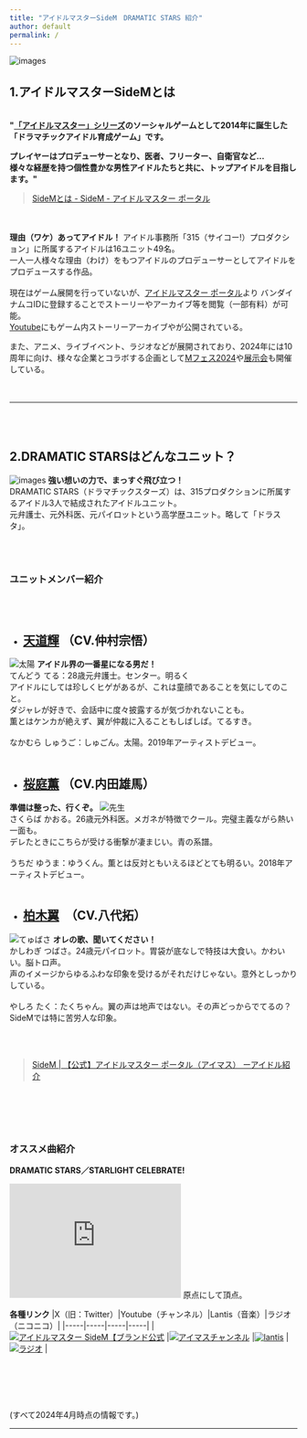 ```yaml
---
title: "アイドルマスターSideM　DRAMATIC STARS 紹介"
author: default
permalink: /
---
```



![images](https://idolmaster-official.jp/assets/img/sidem/vender/idol/ds/main_pc.png)


## 1.アイドルマスターSideMとは    

&nbsp;  
**"[「アイドルマスター」シリーズ](https://idolmaster-official.jp/about)のソーシャルゲームとして2014年に誕生した  
「ドラマチックアイドル育成ゲーム」です。**    

**プレイヤーはプロデューサーとなり、医者、フリーター、自衛官など...   
様々な経歴を持つ個性豊かな男性アイドルたちと共に、トップアイドルを目指します。"**  

> [SideMとは - SideM - アイドルマスター ポータル](https://idolmaster-official.jp/sidem/wsm)

&nbsp;  
&nbsp;  
**理由（ワケ）あってアイドル！**
アイドル事務所「315（サイコー!）プロダクション」に所属するアイドルは16ユニット49名。  
一人一人様々な理由（わけ）をもつアイドルのプロデューサーとしてアイドルをプロデュースする作品。  
&nbsp;  
現在はゲーム展開を行っていないが、[アイドルマスター ポータル](https://idolmaster-official.jp/sidem)より  バンダイナムコIDに登録することでストーリーやアーカイブ等を閲覧（一部有料）が可能。  
[Youtube](https://www.youtube.com/channel/UCe3uJZIjfYwNNR0S6W3GvEA)にもゲーム内ストーリーアーカイブやが公開されている。

また、アニメ、ライブイベント、ラジオなどが展開されており、2024年には10周年に向け、様々な企業とコラボする企画として[Mフェス2024](https://idolmaster-official.jp/sidem/mfes/2024)や[展示会](https://www.sidem.idolmaster-exhibition.com/)も開催している。    
&nbsp;  
&nbsp;  

---

&nbsp;  
&nbsp;  
## 2.DRAMATIC STARSはどんなユニット？    
![images](https://idolmaster-official.jp/assets/img/sidem/vender/idol/ds/main_pc.png)
**強い想いの力で、まっすぐ飛び立つ！**  
DRAMATIC STARS（ドラマチックスターズ）は、315プロダクションに所属するアイドル3人で結成されたアイドルユニット。  
元弁護士、元外科医、元パイロットという高学歴ユニット。略して「ドラスタ」。

&nbsp;  
&nbsp;  
### ユニットメンバー紹介  
&nbsp;  
&nbsp;  
- ## [天道輝](https://idolmaster-official.jp/sidem/idol/teru)  （CV.仲村宗悟）
![太陽](https://idolmaster-official.jp/assets/img/sidem/vender/idol/ds/icon_1.jpg)
**アイドル界の一番星になる男だ！**  
てんどう てる：28歳元弁護士。センター。明るく  
アイドルにしては珍しくヒゲがあるが、これは童顔であることを気にしてのこと。  
ダジャレが好きで、会話中に度々披露するが気づかれないことも。  
薫とはケンカが絶えず、翼が仲裁に入ることもしばしば。てるすき。  
&nbsp;  
なかむら しゅうご：しゅごん。太陽。2019年アーティストデビュー。
&nbsp;  
&nbsp;  
- ## [桜庭薫](https://idolmaster-official.jp/sidem/idol/kaoru) （CV.内田雄馬）
**準備は整った、行くぞ。**
![先生](https://idolmaster-official.jp/assets/img/sidem/vender/idol/ds/icon_2.jpg)  
さくらば かおる。26歳元外科医。メガネが特徴でクール。完璧主義ながら熱い一面も。  
デレたときにこちらが受ける衝撃が凄まじい。青の系譜。  
&nbsp;  
うちだ ゆうま：ゆうくん。薫とは反対ともいえるほどとても明るい。2018年アーティストデビュー。
&nbsp;  
&nbsp;  
- ## [柏木翼](https://idolmaster-official.jp/sidem/idol/tsubasa)　（CV.八代拓）
![てゅばさ](https://idolmaster-official.jp/assets/img/sidem/vender/idol/ds/icon_3.jpg)
**オレの歌、聞いてください！**  
かしわぎ つばさ。24歳元パイロット。胃袋が底なしで特技は大食い。かわいい。脳トロ声。  
声のイメージからゆるふわな印象を受けるがそれだけじゃない。意外としっかりしている。  
&nbsp;   
やしろ たく：たくちゃん。翼の声は地声ではない。その声どっからでてるの？SideMでは特に苦労人な印象。
&nbsp;  
&nbsp;  

&nbsp;  

>[SideM | 【公式】アイドルマスター ポータル（アイマス）
ーアイドル紹介](https://idolmaster-official.jp/sidem/idol#f2)

&nbsp;  
&nbsp;  
&nbsp;  
&nbsp;  

### オススメ曲紹介  
**DRAMATIC STARS／STARLIGHT CELEBRATE!**  
<iframe width="300" height="200" src="https://www.youtube.com/embed/MmFXKqgjBgk" title="ゲーム「アイドルマスター SideM　GROWING STARS」　DRAMATIC STARS／STARLIGHT CELEBRATE!　SideM Play List【アイドルマスター】" frameborder="0" allow="accelerometer; autoplay; clipboard-write; encrypted-media; gyroscope; picture-in-picture; web-share" referrerpolicy="strict-origin-when-cross-origin" allowfullscreen></iframe> 
原点にして頂点。

**各種リンク**
|X（旧：Twitter）|Youtube（チャンネル）|Lantis（音楽）|ラジオ（ニコニコ）|
|-----|-----|-----|-----|
|[![アイドルマスター SideM【ブランド公式](https://pbs.twimg.com/profile_images/1613733680098467840/DGUGUf1T_200x200.png)](https://twitter.com/SideM_official) |[![アイマスチャンネル](https://pbs.twimg.com/profile_images/1764985159227674624/JNJsdKEh_200x200.jpg)](https://www.youtube.com/channel/UCe3uJZIjfYwNNR0S6W3GvEA) |[![lantis](https://www.lantis.jp/sidem/images/common/logo.png)](https://www.lantis.jp/sidem/) |[![ラジオ](https://secure-dcdn.cdn.nimg.jp/comch/channel-icon/128x128/ch2606757.jpg?1699982043)](https://ch.nicovideo.jp/sidem) |

&nbsp;  
&nbsp;  
&nbsp;  
&nbsp;  

(すべて2024年4月時点の情報です。)  


---

